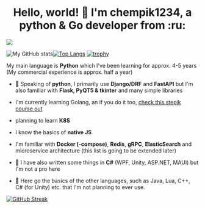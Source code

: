 <h1 align="center">Hello, world! 👋 I'm chempik1234, a python & Go developer from :ru:</h1>

![](https://komarev.com/ghpvc/?username=chempik1234)

![My GitHub stats](https://github-readme-stats.vercel.app/api?username=chempik1234)[![Top Langs](https://github-readme-stats.vercel.app/api/top-langs/?username=chempik1234&layout=compact)](https://github.com/anuraghazra/github-readme-stats)
[![trophy](https://github-profile-trophy.vercel.app/?username=chempik1234)](https://github.com/ryo-ma/github-profile-trophy)

My main language is **Python** which I've been learning for approx. 4-5 years (My commercial experience is approx. half a year)
- :snake: Speaking of **python**, I primarily use **Django/DRF** and **FastAPI** but I'm also familiar with **Flask, PyQT5 & tkinter** and many simple libraries
- I'm currently learning Golang, an if you do it too, [check this stepik course out](https://stepik.org/course/187490)
- planning to learn **K8S**
- I know the basics of **native JS**
- I'm familiar with **Docker (-compose)**, **Redis**, **gRPC**, **ElasticSearch** and microservice architecture (this list is going to be extended later)
- :nut_and_bolt: I have also written some things in **C#** (WPF, Unity, ASP.NET, MAUI) but I'm not a pro here
  
- 📗 Here go the basics of the other languages, such as Java, Lua, C++, C# (for Unity) etc. that I'm not planning to ever use.

[![GitHub Streak](https://github-readme-streak-stats.herokuapp.com/?user=chempik1234)](https://git.io/streak-stats)
